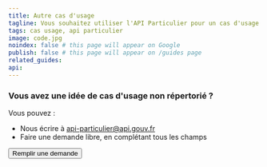 ```yaml
---
title: Autre cas d'usage
tagline: Vous souhaitez utiliser l'API Particulier pour un cas d'usage non mentionné sur api.gouv.fr ?
tags: cas usage, api particulier
image: code.jpg
noindex: false # this page will appear on Google
publish: false # this page will appear on /guides page
related_guides:
api:
---
```


### Vous avez une idée de cas d'usage non répertorié ?

Vous pouvez :

- Nous écrire à [api-particulier@api.gouv.fr](mailto:api-particulier@api.gouv.fr)
- Faire une demande libre, en complétant tous les champs

<Button href="https://datapass.api.gouv.fr/api-particulier">Remplir une demande</Button>
